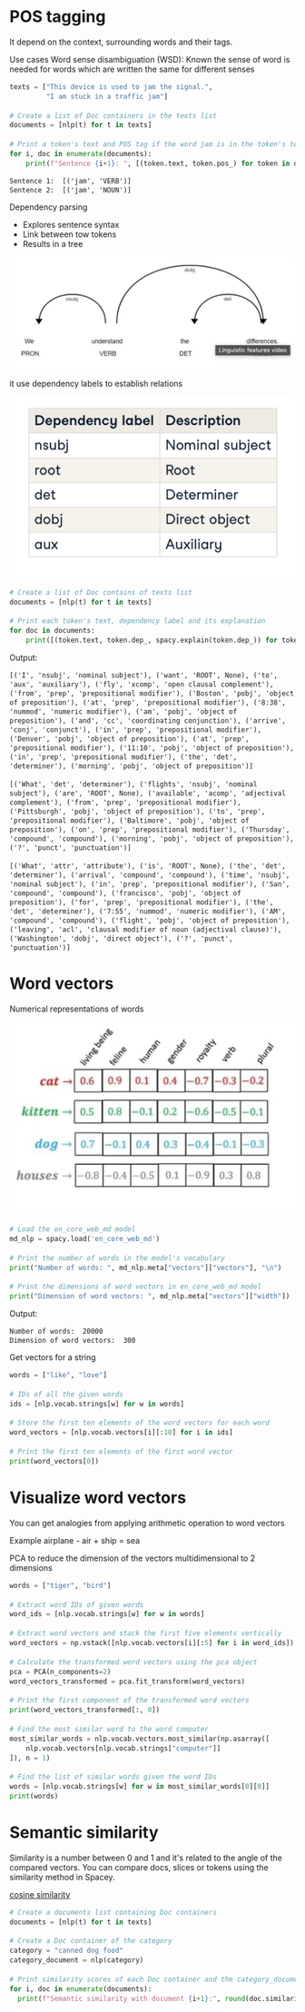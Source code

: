 # POS tagging

It depend on the context, surrounding words and their tags. 

Use cases
Word sense disambiguation (WSD): Known the sense of word is needed for words which are written the same for different senses

```python 
texts = ["This device is used to jam the signal.",
         "I am stuck in a traffic jam"]

# Create a list of Doc containers in the texts list
documents = [nlp(t) for t in texts]

# Print a token's text and POS tag if the word jam is in the token's text
for i, doc in enumerate(documents):
    print(f"Sentence {i+1}: ", [(token.text, token.pos_) for token in doc if "jam" in token.text], "\n")
```

```shell
Sentence 1:  [('jam', 'VERB')] 
Sentence 2:  [('jam', 'NOUN')] 
```

Dependency parsing

* Explores sentence syntax
* Link between tow tokens
* Results in a tree

![Dependency parsing tree](./assets/dependency-parsing-tree.png)

it use dependency labels to establish relations 

![Dependency labels](./assets/dependecy-labels.png)

```python 
# Create a list of Doc contains of texts list
documents = [nlp(t) for t in texts]

# Print each token's text, dependency label and its explanation
for doc in documents:
    print([(token.text, token.dep_, spacy.explain(token.dep_)) for token in doc], "\n")
```

Output:

```shell 
[('I', 'nsubj', 'nominal subject'), ('want', 'ROOT', None), ('to', 'aux', 'auxiliary'), ('fly', 'xcomp', 'open clausal complement'), ('from', 'prep', 'prepositional modifier'), ('Boston', 'pobj', 'object of preposition'), ('at', 'prep', 'prepositional modifier'), ('8:38', 'nummod', 'numeric modifier'), ('am', 'pobj', 'object of preposition'), ('and', 'cc', 'coordinating conjunction'), ('arrive', 'conj', 'conjunct'), ('in', 'prep', 'prepositional modifier'), ('Denver', 'pobj', 'object of preposition'), ('at', 'prep', 'prepositional modifier'), ('11:10', 'pobj', 'object of preposition'), ('in', 'prep', 'prepositional modifier'), ('the', 'det', 'determiner'), ('morning', 'pobj', 'object of preposition')] 

[('What', 'det', 'determiner'), ('flights', 'nsubj', 'nominal subject'), ('are', 'ROOT', None), ('available', 'acomp', 'adjectival complement'), ('from', 'prep', 'prepositional modifier'), ('Pittsburgh', 'pobj', 'object of preposition'), ('to', 'prep', 'prepositional modifier'), ('Baltimore', 'pobj', 'object of preposition'), ('on', 'prep', 'prepositional modifier'), ('Thursday', 'compound', 'compound'), ('morning', 'pobj', 'object of preposition'), ('?', 'punct', 'punctuation')] 

[('What', 'attr', 'attribute'), ('is', 'ROOT', None), ('the', 'det', 'determiner'), ('arrival', 'compound', 'compound'), ('time', 'nsubj', 'nominal subject'), ('in', 'prep', 'prepositional modifier'), ('San', 'compound', 'compound'), ('francisco', 'pobj', 'object of preposition'), ('for', 'prep', 'prepositional modifier'), ('the', 'det', 'determiner'), ('7:55', 'nummod', 'numeric modifier'), ('AM', 'compound', 'compound'), ('flight', 'pobj', 'object of preposition'), ('leaving', 'acl', 'clausal modifier of noun (adjectival clause)'), ('Washington', 'dobj', 'direct object'), ('?', 'punct', 'punctuation')] 
```

# Word vectors

Numerical representations of words

![Word vectors](./assets/word-vectors.png)

```python 
# Load the en_core_web_md model
md_nlp = spacy.load('en_core_web_md')

# Print the number of words in the model's vocabulary
print("Number of words: ", md_nlp.meta["vectors"]["vectors"], "\n")

# Print the dimensions of word vectors in en_core_web_md model
print("Dimension of word vectors: ", md_nlp.meta["vectors"]["width"])
```
Output:

```Shell
Number of words:  20000 
Dimension of word vectors:  300
```
Get vectors for a string

```python 
words = ["like", "love"]

# IDs of all the given words
ids = [nlp.vocab.strings[w] for w in words]

# Store the first ten elements of the word vectors for each word
word_vectors = [nlp.vocab.vectors[i][:10] for i in ids]

# Print the first ten elements of the first word vector
print(word_vectors[0])
```

# Visualize word vectors
You can get analogies from applying arithmetic operation to word vectors

Example 
airplane - air + ship = sea 

PCA to reduce the dimension of the vectors multidimensional to 2 dimensions

```python 
words = ["tiger", "bird"]

# Extract word IDs of given words
word_ids = [nlp.vocab.strings[w] for w in words]

# Extract word vectors and stack the first five elements vertically
word_vectors = np.vstack([nlp.vocab.vectors[i][:5] for i in word_ids])

# Calculate the transformed word vectors using the pca object
pca = PCA(n_components=2)
word_vectors_transformed = pca.fit_transform(word_vectors)

# Print the first component of the transformed word vectors
print(word_vectors_transformed[:, 0])

# Find the most similar word to the word computer
most_similar_words = nlp.vocab.vectors.most_similar(np.asarray([
    nlp.vocab.vectors[nlp.vocab.strings["computer"]]
]), n = 1)

# Find the list of similar words given the word IDs
words = [nlp.vocab.strings[w] for w in most_similar_words[0][0]]
print(words)
```

# Semantic similarity 

Similarity is a number between 0 and 1 and it's related to the angle of the compared vectors. You can compare docs, slices or tokens using the similarity method in Spacey.

[cosine similarity](./assets/cosine-similarity.png)

```python  
# Create a documents list containing Doc containers
documents = [nlp(t) for t in texts]

# Create a Doc container of the category
category = "canned dog food"
category_document = nlp(category)

# Print similarity scores of each Doc container and the category_document
for i, doc in enumerate(documents):
  print(f"Semantic similarity with document {i+1}:", round(doc.similarity(category_document), 3))
```